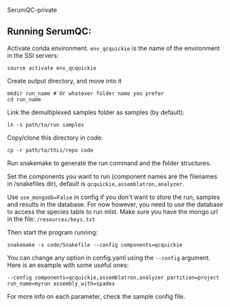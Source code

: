 SerumQC-private

## Running SerumQC:

Activate conda environment. `env_qcquickie` is the name of the environment in the SSI servers:
```
source activate env_qcquickie
```

Create output directory, and move into it 
```
mkdir run_name # Or whatever folder name you prefer
cd run_name
```

Link the demultiplexed samples folder as samples (by default):
```
ln -s path/to/run samples
```

Copy/clone this directory in code:

```
cp -r path/to/this/repo code
```

Run snakemake to generate the run command and the folder structures.

Set the components you want to run (component names are the filenames in /snakefiles dir), default is `qcquickie,assemblatron,analyzer`.

Use `use_mongodb=False` in config if you don't want to store the run, samples and results in the database.
For now however, you need to use the database to access the species table to run mlst.
Make sure you have the mongo url in the file: `/resources/keys.txt`

Then start the program running:

```
snakemake -s code/Snakefile --config components=qcquickie
```

You can change any option in config.yaml using the `--config` argument. Here is an example with some useful ones:

```
--config components=qcquickie,assemblatron,analyzer partition=project run_name=myrun assembly_with=spades
```

For more info on each parameter, check the sample config file.
